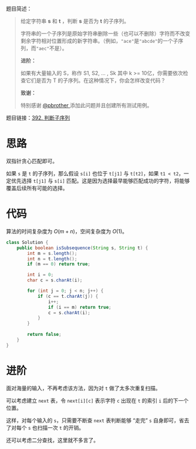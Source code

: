 题目简述：

> 给定字符串 **s** 和 **t** ，判断 **s** 是否为 **t** 的子序列。
>
> 字符串的一个子序列是原始字符串删除一些（也可以不删除）字符而不改变剩余字符相对位置形成的新字符串。（例如，`"ace"`是`"abcde"`的一个子序列，而`"aec"`不是）。
>
> **进阶：**
>
> 如果有大量输入的 S，称作 S1, S2, ... , Sk 其中 k >= 10亿，你需要依次检查它们是否为 T 的子序列。在这种情况下，你会怎样改变代码？
>
> **致谢：**
>
> 特别感谢 [@pbrother ](https://leetcode.com/pbrother/)添加此问题并且创建所有测试用例。

题目链接：[392. 判断子序列](https://leetcode.cn/problems/is-subsequence/)

# 思路

双指针贪心匹配即可。

如果 `s` 是 `t` 的子序列，那么假设 `s[i]` 也位于 `t[j1]` 与 `t[t2]`，如果 `t1 < t2`，一定优先选择 `t[j1]` 与 `s[i]` 匹配。这是因为选择最早能够匹配成功的字符，将能够覆盖后续所有可能的选择。

# 代码

算法的时间复杂度为 $O(m+n)$，空间复杂度为 $O(1)$。

```java
class Solution {
    public boolean isSubsequence(String s, String t) {
        int m = s.length();
        int n = t.length();
        if (m == 0) return true;

        int i = 0;
        char c = s.charAt(i);

        for (int j = 0; j < n; j++) {
            if (c == t.charAt(j)) {
                i++;
                if (i == m) return true;
                c = s.charAt(i);
            }
        }
        
        return false;
    }
}
```

# 进阶

面对海量的输入，不再考虑该方法，因为对 `t` 做了太多次重复扫描。

可以考虑建立 `next` 表，令 `next[i][c]` 表示字符 `c` 出现在 `t` 的索引 `i` 后的下一个位置。

这样，对每个输入的 `s`，只需要不断查 `next` 表判断能够 “走完” `s` 自身即可，省去了对每个 `s` 也扫描一次 `t` 的开销。

还可以考虑二分查找，这里就不多言了。

